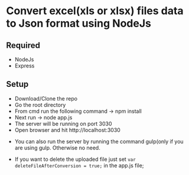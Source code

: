 # Convert excel(xls or xlsx) files data to Json format using NodeJs

## Required
- NodeJs
- Express

## Setup
- Download/Clone the repo
- Go the root directory
- From cmd run the following command -> npm install
- Next run -> node app.js
- The server will be running on port 3030
- Open browser and hit http://localhost:3030

* You can also run the server by running the command gulp(only if you are using gulp. Otherwise no need.

* If you want to delete the uploaded file just set `var deleteFileAfterConversion = true;` in the app.js file;